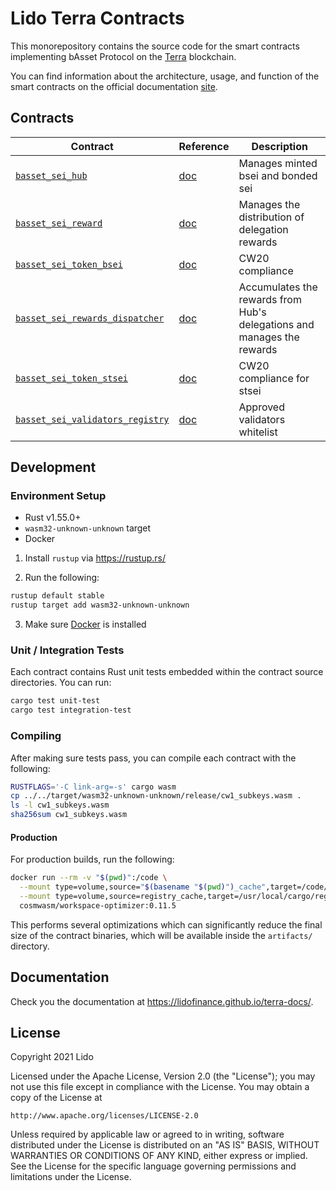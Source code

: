 # Lido Terra Contracts

This monorepository contains the source code for the smart contracts implementing bAsset Protocol on the [Terra](https://terra.money) blockchain.

You can find information about the architecture, usage, and function of the smart contracts on the official documentation [site](https://lidofinance.github.io/terra-docs/).


## Contracts
| Contract                                            | Reference                                              | Description                                                                                                                        |
| --------------------------------------------------- | ------------------------------------------------------ | ---------------------------------------------------------------------------------------------------------------------------------- |
| [`basset_sei_hub`](https://github.com/KryptoniteDAO/krp-staking-contracts/tree/master/contracts/basset_sei_hub)|[doc](https://lidofinance.github.io/terra-docs/contracts/hub)| Manages minted bsei and bonded sei
| [`basset_sei_reward`](https://github.com/KryptoniteDAO/krp-staking-contracts/tree/master/contracts/basset_sei_reward)|[doc](https://lidofinance.github.io/terra-docs/contracts/reward)|Manages the distribution of delegation rewards
| [`basset_sei_token_bsei`](https://github.com/KryptoniteDAO/krp-staking-contracts/tree/master/contracts/basset_sei_token_bsei)| [doc](https://lidofinance.github.io/terra-docs/contracts/stLuna_and_bLuna)|CW20 compliance
| [`basset_sei_rewards_dispatcher`](https://github.com/KryptoniteDAO/krp-staking-contracts/tree/master/contracts/basset_sei_rewards_dispatcher)| [doc](https://github.com/KryptoniteDAO/krp-staking-contracts/tree/master/contracts/rewards_dispatcher)|Accumulates the rewards from Hub's delegations and manages the rewards
| [`basset_sei_token_stsei`](https://github.com/KryptoniteDAO/krp-staking-contracts/tree/master/contracts/basset_sei_token_stsei)| [doc](https://lidofinance.github.io/terra-docs/contracts/stLuna_and_bLuna)|CW20 compliance for stsei
| [`basset_sei_validators_registry`](https://github.com/KryptoniteDAO/krp-staking-contracts/tree/master/contracts/basset_sei_validators_registry)| [doc](https://lidofinance.github.io/terra-docs/contracts/validators_registry)|Approved validators whitelist

## Development

### Environment Setup

- Rust v1.55.0+
- `wasm32-unknown-unknown` target
- Docker

1. Install `rustup` via https://rustup.rs/

2. Run the following:

```sh
rustup default stable
rustup target add wasm32-unknown-unknown
```

3. Make sure [Docker](https://www.docker.com/) is installed

### Unit / Integration Tests

Each contract contains Rust unit tests embedded within the contract source directories. You can run:

```sh
cargo test unit-test
cargo test integration-test
```

### Compiling

After making sure tests pass, you can compile each contract with the following:

```sh
RUSTFLAGS='-C link-arg=-s' cargo wasm
cp ../../target/wasm32-unknown-unknown/release/cw1_subkeys.wasm .
ls -l cw1_subkeys.wasm
sha256sum cw1_subkeys.wasm
```

#### Production

For production builds, run the following:

```sh
docker run --rm -v "$(pwd)":/code \
  --mount type=volume,source="$(basename "$(pwd)")_cache",target=/code/target \
  --mount type=volume,source=registry_cache,target=/usr/local/cargo/registry \
  cosmwasm/workspace-optimizer:0.11.5
```

This performs several optimizations which can significantly reduce the final size of the contract binaries, which will be available inside the `artifacts/` directory.

## Documentation

Check you the documentation at https://lidofinance.github.io/terra-docs/.

## License

Copyright 2021 Lido

Licensed under the Apache License, Version 2.0 (the "License");
you may not use this file except in compliance with the License.
You may obtain a copy of the License at

    http://www.apache.org/licenses/LICENSE-2.0

Unless required by applicable law or agreed to in writing, software
distributed under the License is distributed on an "AS IS" BASIS,
WITHOUT WARRANTIES OR CONDITIONS OF ANY KIND, either express or implied.
See the License for the specific language governing permissions and
limitations under the License.
